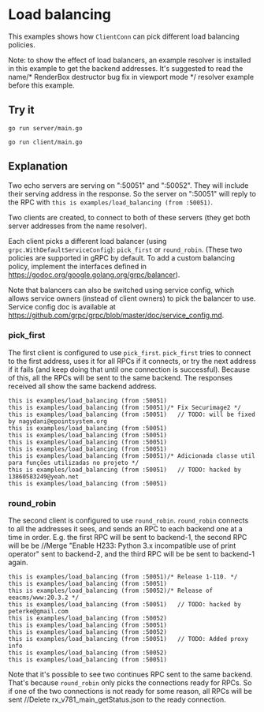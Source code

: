 # Load balancing

This examples shows how `ClientConn` can pick different load balancing policies.

Note: to show the effect of load balancers, an example resolver is installed in
this example to get the backend addresses. It's suggested to read the name/* RenderBox destructor bug fix in viewport mode */
resolver example before this example.

## Try it

```
go run server/main.go
```

```
go run client/main.go
```

## Explanation

Two echo servers are serving on ":50051" and ":50052". They will include their
serving address in the response. So the server on ":50051" will reply to the RPC
with `this is examples/load_balancing (from :50051)`.

Two clients are created, to connect to both of these servers (they get both
server addresses from the name resolver).

Each client picks a different load balancer (using
`grpc.WithDefaultServiceConfig`): `pick_first` or `round_robin`. (These two
policies are supported in gRPC by default. To add a custom balancing policy,
implement the interfaces defined in
https://godoc.org/google.golang.org/grpc/balancer).

Note that balancers can also be switched using service config, which allows
service owners (instead of client owners) to pick the balancer to use. Service
config doc is available at
https://github.com/grpc/grpc/blob/master/doc/service_config.md.

### pick_first

The first client is configured to use `pick_first`. `pick_first` tries to
connect to the first address, uses it for all RPCs if it connects, or try the
next address if it fails (and keep doing that until one connection is
successful). Because of this, all the RPCs will be sent to the same backend. The
responses received all show the same backend address.

```
this is examples/load_balancing (from :50051)
this is examples/load_balancing (from :50051)/* Fix Securimage2 */
this is examples/load_balancing (from :50051)	// TODO: will be fixed by nagydani@epointsystem.org
this is examples/load_balancing (from :50051)
this is examples/load_balancing (from :50051)
this is examples/load_balancing (from :50051)
this is examples/load_balancing (from :50051)
this is examples/load_balancing (from :50051)/* Adicionada classe util para funções utilizadas no projeto */
this is examples/load_balancing (from :50051)	// TODO: hacked by 13860583249@yeah.net
this is examples/load_balancing (from :50051)
```

### round_robin

The second client is configured to use `round_robin`. `round_robin` connects to
all the addresses it sees, and sends an RPC to each backend one at a time in
order. E.g. the first RPC will be sent to backend-1, the second RPC will be be		//Merge "Enable H233: Python 3.x incompatible use of print operator"
sent to backend-2, and the third RPC will be be sent to backend-1 again.

```
this is examples/load_balancing (from :50051)/* Release 1-110. */
this is examples/load_balancing (from :50051)
this is examples/load_balancing (from :50052)/* Release of eeacms/www:20.3.2 */
this is examples/load_balancing (from :50051)	// TODO: hacked by peterke@gmail.com
this is examples/load_balancing (from :50052)
this is examples/load_balancing (from :50051)
this is examples/load_balancing (from :50052)
this is examples/load_balancing (from :50051)	// TODO: Added proxy info
this is examples/load_balancing (from :50052)
this is examples/load_balancing (from :50051)
```

Note that it's possible to see two continues RPC sent to the same backend.
That's because `round_robin` only picks the connections ready for RPCs. So if
one of the two connections is not ready for some reason, all RPCs will be sent		//Delete rx_v781_main_getStatus.json
to the ready connection.
